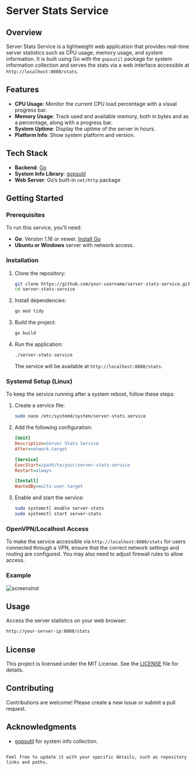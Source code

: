 # Server Stats Service

## Overview
Server Stats Service is a lightweight web application that provides real-time server statistics such as CPU usage, memory usage, and system information. It is built using Go with the `gopsutil` package for system information collection and serves the stats via a web interface accessible at `http://localhost:8080/stats`.

## Features
- **CPU Usage**: Monitor the current CPU load percentage with a visual progress bar.
- **Memory Usage**: Track used and available memory, both in bytes and as a percentage, along with a progress bar.
- **System Uptime**: Display the uptime of the server in hours.
- **Platform Info**: Show system platform and version.

## Tech Stack
- **Backend**: [Go](https://golang.org)
- **System Info Library**: [gopsutil](https://github.com/shirou/gopsutil)
- **Web Server**: Go’s built-in `net/http` package

## Getting Started

### Prerequisites
To run this service, you'll need:
- **Go**: Version 1.16 or newer. [Install Go](https://golang.org/doc/install)
- **Ubuntu or Windows** server with network access.

### Installation

1. Clone the repository:
   ```bash
   git clone https://github.com/your-username/server-stats-service.git
   cd server-stats-service
   ```

2. Install dependencies:
   ```bash
   go mod tidy
   ```

3. Build the project:
   ```bash
   go build
   ```

4. Run the application:
   ```bash
   ./server-stats-service
   ```

   The service will be available at `http://localhost:8080/stats`.

### Systemd Setup (Linux)

To keep the service running after a system reboot, follow these steps:

1. Create a service file:
   ```bash
   sudo nano /etc/systemd/system/server-stats.service
   ```

2. Add the following configuration:
   ```ini
   [Unit]
   Description=Server Stats Service
   After=network.target

   [Service]
   ExecStart=/path/to/your/server-stats-service
   Restart=always

   [Install]
   WantedBy=multi-user.target
   ```

3. Enable and start the service:
   ```bash
   sudo systemctl enable server-stats
   sudo systemctl start server-stats
   ```

### OpenVPN/Localhost Access
To make the service accessible via `http://localhost:8080/stats` for users connected through a VPN, ensure that the correct network settings and routing are configured. You may also need to adjust firewall rules to allow access.

### Example
![screenshot](![image](https://github.com/user-attachments/assets/49e75eba-dcd5-44fc-aacd-509d37ed8068))


## Usage
Access the server statistics on your web browser:
```bash
http://your-server-ip:8080/stats
```

## License
This project is licensed under the MIT License. See the [LICENSE](LICENSE) file for details.

## Contributing
Contributions are welcome! Please create a new issue or submit a pull request.

## Acknowledgments
- [gopsutil](https://github.com/shirou/gopsutil) for system info collection.
```

Feel free to update it with your specific details, such as repository links and paths.
